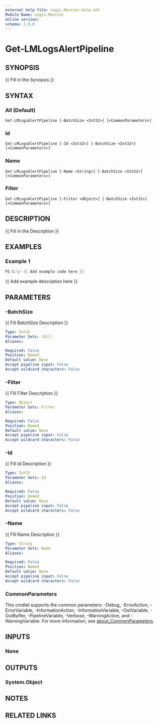 ```yaml
---
external help file: Logic.Monitor-help.xml
Module Name: Logic.Monitor
online version:
schema: 2.0.0
---
```


# Get-LMLogsAlertPipeline

## SYNOPSIS
{{ Fill in the Synopsis }}

## SYNTAX

### All (Default)
```
Get-LMLogsAlertPipeline [-BatchSize <Int32>] [<CommonParameters>]
```

### Id
```
Get-LMLogsAlertPipeline [-Id <Int32>] [-BatchSize <Int32>] [<CommonParameters>]
```

### Name
```
Get-LMLogsAlertPipeline [-Name <String>] [-BatchSize <Int32>] [<CommonParameters>]
```

### Filter
```
Get-LMLogsAlertPipeline [-Filter <Object>] [-BatchSize <Int32>] [<CommonParameters>]
```

## DESCRIPTION
{{ Fill in the Description }}

## EXAMPLES

### Example 1
```powershell
PS C:\> {{ Add example code here }}
```

{{ Add example description here }}

## PARAMETERS

### -BatchSize
{{ Fill BatchSize Description }}

```yaml
Type: Int32
Parameter Sets: (All)
Aliases:

Required: False
Position: Named
Default value: None
Accept pipeline input: False
Accept wildcard characters: False
```

### -Filter
{{ Fill Filter Description }}

```yaml
Type: Object
Parameter Sets: Filter
Aliases:

Required: False
Position: Named
Default value: None
Accept pipeline input: False
Accept wildcard characters: False
```

### -Id
{{ Fill Id Description }}

```yaml
Type: Int32
Parameter Sets: Id
Aliases:

Required: False
Position: Named
Default value: None
Accept pipeline input: False
Accept wildcard characters: False
```

### -Name
{{ Fill Name Description }}

```yaml
Type: String
Parameter Sets: Name
Aliases:

Required: False
Position: Named
Default value: None
Accept pipeline input: False
Accept wildcard characters: False
```

### CommonParameters
This cmdlet supports the common parameters: -Debug, -ErrorAction, -ErrorVariable, -InformationAction, -InformationVariable, -OutVariable, -OutBuffer, -PipelineVariable, -Verbose, -WarningAction, and -WarningVariable. For more information, see [about_CommonParameters](http://go.microsoft.com/fwlink/?LinkID=113216).

## INPUTS

### None
## OUTPUTS

### System.Object
## NOTES

## RELATED LINKS
